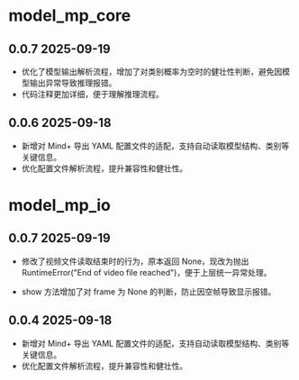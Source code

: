 # model_mp_core

## 0.0.7     2025-09-19


- 优化了模型输出解析流程，增加了对类别概率为空时的健壮性判断，避免因模型输出异常导致推理报错。
- 代码注释更加详细，便于理解推理流程。

## 0.0.6     2025-09-18

- 新增对 Mind+ 导出 YAML 配置文件的适配，支持自动读取模型结构、类别等关键信息。
- 优化配置文件解析流程，提升兼容性和健壮性。


# model_mp_io

## 0.0.7    2025-09-19

- 修改了视频文件读取结束时的行为，原本返回 None，现改为抛出 RuntimeError("End of video file reached")，便于上层统一异常处理。

- show 方法增加了对 frame 为 None 的判断，防止因空帧导致显示报错。

## 0.0.4    2025-09-18

- 新增对 Mind+ 导出 YAML 配置文件的适配，支持自动读取模型结构、类别等关键信息。
- 优化配置文件解析流程，提升兼容性和健壮性。